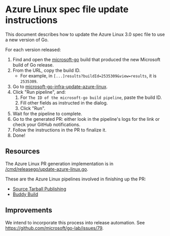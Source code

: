 # Azure Linux spec file update instructions

This document describes how to update the Azure Linux 3.0 spec file to use a new version of Go.

For each version released:

1. Find and open the [microsoft-go](https://dev.azure.com/dnceng/internal/_build?definitionId=958) build that produced the new Microsoft build of Go release.
1. From the URL, copy the build ID.
   * For example, in `[...]results?buildId=2535309&view=results`, it is `2535309`.
1. Go to [microsoft-go-infra-update-azure-linux](https://dev.azure.com/dnceng/internal/_build?definitionId=1405).
1. Click "Run pipeline", and:
   1. For `The ID of the microsoft-go build pipeline`, paste the build ID.
   1. Fill other fields as instructed in the dialog.
   1. Click "Run".
1. Wait for the pipeline to complete.
1. Go to the generated PR: either look in the pipeline's logs for the link or check your GitHub notifications.
1. Follow the instructions in the PR to finalize it.
1. Done!

## Resources

The Azure Linux PR generation implementation is in [/cmd/releasego/update-azure-linux.go](../../cmd/releasego/update-azure-linux.go).

These are the Azure Linux pipelines involved in finishing up the PR:

* [Source Tarball Publishing](https://dev.azure.com/mariner-org/mariner/_build?definitionId=2284)
* [Buddy Build](https://dev.azure.com/mariner-org/mariner/_build?definitionId=2190)

## Improvements

We intend to incorporate this process into release automation.
See https://github.com/microsoft/go-lab/issues/79.
